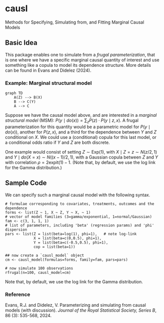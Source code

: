 # causl

Methods for Specifying, Simulating from, and Fitting Marginal Causal Models


## Basic Idea

This package enables one to simulate from a *frugal parameterization*,
that is one where we have a specific marginal causal quantity of
interest and use something like a copula to model its dependence
structure. More details can be found in Evans and Didelez (2024).

### Example: Marginal structural model

``` mermaid
graph TD
    A(Z) --> B(X)
    B --> C(Y)
    A --> C
```

Suppose we have the causal model above, and are interested in a
*marginal structural model* (MSM):
$P(y \mid do(x)) = \sum_z P(z) \cdot P(y \mid z, x).$ A frugal
parameterization for this quantity would be a parametric model for
$P(y \mid do(x))$, another for $P(z,x)$, and a third for the dependence
between $Y$ and $Z$ conditional on $X$. We could use a (conditional)
copula for this last model, or a conditional odds ratio if $Y$ and $Z$
are both discrete.


One example would consist of setting
$Z \sim \text{Exp}(1)$, with $X \mid Z=z \sim N(z/2, 1)$
and $Y \mid do(X=x) \sim N((x-1)/2, 1)$,
with a Gaussian copula between $Z$ and $Y$ with correlation $\rho = 2\text{expit}(1) - 1$. 
(Note that, by default, we use the log link for the Gamma distribution.)


## Sample Code

We can specify such a marginal causal model with the following syntax.

```         
# formulae corresponding to covariates, treatments, outcomes and the dependence
forms <- list(Z ~ 1, X ~ Z, Y ~ X, ~ 1)
# vector of model families (3=gamma/exponential, 1=normal/Gaussian)
fam <- c(3, 1, 1, 1)
# list of parameters, including 'beta' (regression params) and 'phi' dispersion
pars <- list(Z = list(beta=log(1), phi=1),   # note log-link
             X = list(beta=c(0,0.5), phi=1),
             Y = list(beta=c(-0.5,0.5), phi=1),
             cop = list(beta=1))

## now create a `causl_model` object
cm <- causl_model(formulas=forms, family=fam, pars=pars)

# now simulate 100 observations
rfrugal(n=100, causl_model=cm)
```

Note that, by default, we use the log link for the Gamma distribution.

### Reference

Evans, R.J. and Didelez, V. Parameterizing and simulating from causal
models (with discussion). *Journal of the Royal Statistical Society,
Series B*, 86 (3): 535-568, 2024.
